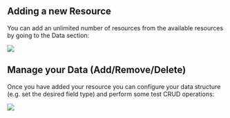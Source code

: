 [comment]: # ($page_title=Data)

## Adding a new Resource

You can add an unlimited number of resources from the available resources by going to the Data section:

![](https://gblobscdn.gitbook.com/assets%2F-LQ08RFAKZvFADEiXKFy%2F-MjYz_yH3kEN7-VNL7z9%2F-MjZ0V4A7fQE0OIx1tnZ%2Ftestgif3.gif?alt=media&token=fdbf8298-522d-48a0-bfbe-372e45c54e63)

## Manage your Data \(Add/Remove/Delete\)

Once you have added your resource you can configure your data structure \(e.g. set the desired field type\) and perform some test CRUD operations:

![](https://gblobscdn.gitbook.com/assets%2F-LQ08RFAKZvFADEiXKFy%2F-MjYz_yH3kEN7-VNL7z9%2F-MjZ1D1Xrt1sLp2iZHH5%2Ftestgif10.gif?alt=media&token=f0403dd9-83b0-4aae-84b9-a91d7ec4a6db)

